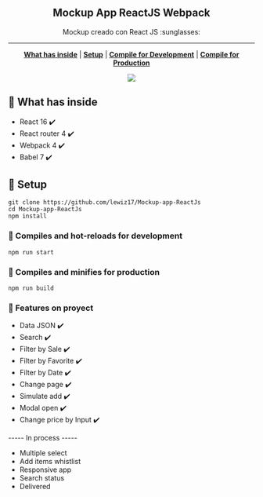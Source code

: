 <p align="center">
    <h2 align="center">Mockup App ReactJS Webpack</h2>
</p>

<p align="center">Mockup creado con React JS :sunglasses:</p>

***

<p align="center">
    <b><a href="README.md#what-has-inside">What has inside</a></b>
    |
    <b><a href="README.md#setup">Setup</a></b>
    |
    <b><a href="README.md#compiles-and-hot-reloads-for-development">Compile for Development</a></b>
    |
    <b><a href="README.md#compiles-and-minifies-for-production">Compile for Production</a></b>
</p>

<p align="center">
    <img src="https://i.imgur.com/JgMuVRD.png" />
</p>

## :pushpin: What has inside

- React 16 :heavy_check_mark:
- React router 4 :heavy_check_mark:
- Webpack 4 :heavy_check_mark:
- Babel 7 :heavy_check_mark:

## :pushpin: Setup 

```
git clone https://github.com/lewiz17/Mockup-app-ReactJs
cd Mockup-app-ReactJs
npm install
```

### :pushpin: Compiles and hot-reloads for development
```
npm run start
```

### :pushpin: Compiles and minifies for production
```
npm run build
```
### :pushpin: Features on proyect

- Data JSON :heavy_check_mark:
- Search :heavy_check_mark:
- Filter by Sale :heavy_check_mark:
- Filter by Favorite :heavy_check_mark:
- Filter by Date :heavy_check_mark:
- Change page :heavy_check_mark:
- Simulate add :heavy_check_mark:
- Modal open :heavy_check_mark:
- Change price by Input :heavy_check_mark:

----- In process -----

- Multiple select
- Add items whistlist
- Responsive app
- Search status
- Delivered
